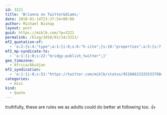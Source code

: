 ```yaml
---
id: 3221
title: 'Brianna on Twitter&diams;'
date: 2018-01-14T23:37:54+00:00
author: Michael Bishop
layout: post
guid: https://miklb.com/?p=3221
permalink: /blog/2018/01/14/3221/
mf2_quotation-of:
  - 'a:2:{s:4:"type";a:1:{i:0;s:6:"h-cite";}s:10:"properties";a:5:{s:7:"summary";a:1:{i:0;s:195:"“I wrote a guideline/contract sort of thing for my kids when they were being turds. I’m not a parenting expert, but feel free to take if this will help your family: https://t.co/rZ93kQ9TeJ”";}s:4:"name";a:1:{i:0;s:18:"Brianna on Twitter";}s:3:"url";a:1:{i:0;s:59:"https://twitter.com/sarcasmically/status/952678005331111942";}s:11:"publication";a:1:{i:0;s:7:"Twitter";}s:8:"featured";a:1:{i:0;s:76:"https://pbs.twimg.com/profile_images/824083291468943360/SGi1k8iW_400x400.jpg";}}}'
mf2_mp-syndicate-to:
  - 'a:1:{i:0;s:22:"bridgy-publish_twitter";}'
geo_timezone:
  - Africa/Abidjan
mf2_syndication:
  - 'a:1:{i:0;s:51:"https://twitter.com/miklb/status/952686233255337984";}'
categories:
  - misc
kind:
  - Quote
---
```

truthfully, these are rules we as adults could do better at following too. 👍